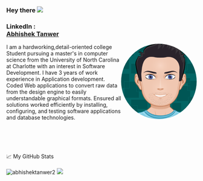

### Hey there <img src="https://media.giphy.com/media/hvRJCLFzcasrR4ia7z/giphy.gif" width="25px">

### LinkedIn :<div class="LI-profile-badge"  data-version="v1" data-size="medium" data-locale="en_US" data-type="vertical" data-theme="dark" datavanity="abhishektanwer"><a class="LI-simple-link" href='https://www.linkedin.com/in/abhishektanwer?trk=profile-badge'>Abhishek Tanwer</a></div></a>

<img align="right" src="https://github.com/abhishektanwer2/abhishektanwer2/blob/master/images/myAvatar.png" width="200" height="200" style="border-radius:50%">
I am a hardworking,detail-oriented college Student pursuing a master's in computer science from the University of North Carolina at Charlotte with an interest in Software Development. I have 3 years of work experience in Application development. Coded Web applications to convert raw data from the design engine to easily understandable graphical formats. Ensured all solutions worked efficiently by installing, configuring, and testing software applications and database technologies.
<br/>
<br/>
<br/>
<br/>
<br/>
<br/>
📈 My GitHub Stats
<br/>
<br/>
<span><img src="https://github-readme-stats.vercel.app/api?username=abhishektanwer2&show_icons=true&theme=dark" alt="abhishektanwer2" /></span>
<span><img src="https://github-readme-stats.vercel.app/api/top-langs/?username=abhishektanwer2&show_icons=true&theme=dark&layout=compact" /></span>
